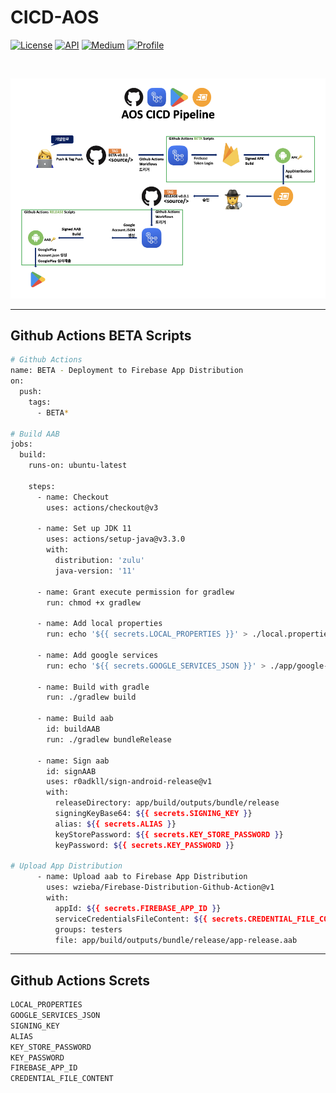 <h1 align="left">CICD-AOS</h1>

<p align="left">
  <a href="https://opensource.org/licenses/Apache-2.0"><img alt="License" src="https://img.shields.io/badge/License-Apache%202.0-blue.svg"/></a>
  <a href="https://android-arsenal.com/api?level=32"><img alt="API" src="https://img.shields.io/badge/API-32%2B-brightgreen.svg?style=flat"/></a>
  <a href="https://jroomstudio.tistory.com/"><img alt="Medium" src="https://img.shields.io/badge/blog-tistory-green"/></a>
  <a href="https://github.com/jhk-im"><img alt="Profile" src="https://img.shields.io/badge/github-jhk-orange?logo=github&logoColor=white"/></a> 
</p>

</br>

<p align="letft">  
<img src="readme/cicd-pipeline-aos.png" width="1000" />
</p>

---

## Github Actions BETA Scripts
```bash
# Github Actions
name: BETA - Deployment to Firebase App Distribution
on:
  push:
    tags:
      - BETA*

# Build AAB
jobs:
  build:
    runs-on: ubuntu-latest

    steps:
      - name: Checkout
        uses: actions/checkout@v3

      - name: Set up JDK 11
        uses: actions/setup-java@v3.3.0
        with:
          distribution: 'zulu'
          java-version: '11'

      - name: Grant execute permission for gradlew
        run: chmod +x gradlew

      - name: Add local properties
        run: echo '${{ secrets.LOCAL_PROPERTIES }}' > ./local.properties

      - name: Add google services
        run: echo '${{ secrets.GOOGLE_SERVICES_JSON }}' > ./app/google-services.json

      - name: Build with gradle
        run: ./gradlew build

      - name: Build aab
        id: buildAAB
        run: ./gradlew bundleRelease

      - name: Sign aab
        id: signAAB
        uses: r0adkll/sign-android-release@v1
        with:
          releaseDirectory: app/build/outputs/bundle/release
          signingKeyBase64: ${{ secrets.SIGNING_KEY }}
          alias: ${{ secrets.ALIAS }}
          keyStorePassword: ${{ secrets.KEY_STORE_PASSWORD }}
          keyPassword: ${{ secrets.KEY_PASSWORD }}

# Upload App Distribution  
      - name: Upload aab to Firebase App Distribution
        uses: wzieba/Firebase-Distribution-Github-Action@v1
        with:
          appId: ${{ secrets.FIREBASE_APP_ID }}
          serviceCredentialsFileContent: ${{ secrets.CREDENTIAL_FILE_CONTENT }}
          groups: testers
          file: app/build/outputs/bundle/release/app-release.aab
```

---

## Github Actions Screts
```bash
LOCAL_PROPERTIES
GOOGLE_SERVICES_JSON
SIGNING_KEY
ALIAS
KEY_STORE_PASSWORD
KEY_PASSWORD
FIREBASE_APP_ID
CREDENTIAL_FILE_CONTENT
```